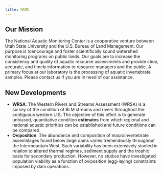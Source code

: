 ```yaml
---
title: NAMC
---
```


## Our Mission

The National Aquatic Monitoring Center is a cooperative venture between Utah State University and the U.S. Bureau of Land Management. Our purpose is toencourage and foster scientifically sound watershed monitoring programs on public lands. Our goals are to increase the consistency and quality of aquatic resource assessments and provide clear, accurate, and timely information to resource managers and the public. A primary focus at our laboratory is the processing of aquatic invertebrate samples. Please contact us if you are in need of our assistance.

## New Developments

- **WRSA**: The Western Rivers and Streams Assessment (WRSA) is a survey of the condition of BLM streams and rivers throughout the contiguous western U.S. The objective of this effort is to generate unbiased, quantitative condition **estimates** from which regional and national aquatic priorities can be established and future conditions can be compared.
- **Oviposition**: The abundance and composition of macroinvertebrate assemblages found below large dams varies tremendously throughout the Intermountain West. Such variability has been extensively studied in relation to altered thermal regimes, sediment supply and the trophic basis for secondary production. However, no studies have investigated population viability as a function of oviposition (egg-laying) constraints imposed by dam operations.
